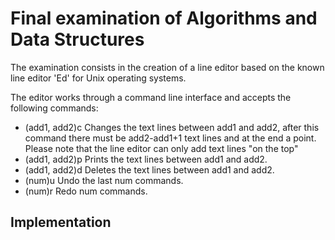 # Final examination of Algorithms and Data Structures
The examination consists in the creation of a line editor based on the known line editor 'Ed' for Unix operating systems.

The editor works through a command line interface and accepts the following commands:
* (add1, add2)c
Changes the text lines between add1 and add2, after this command there must be add2-add1+1 text lines and at the end a point.
Please note that the line editor can only add text lines "on the top"
* (add1, add2)p
Prints the text lines between add1 and add2.
* (add1, add2)d
Deletes the text lines between add1 and add2.
* (num)u
Undo the last num commands.
* (num)r
Redo num commands.

## Implementation


